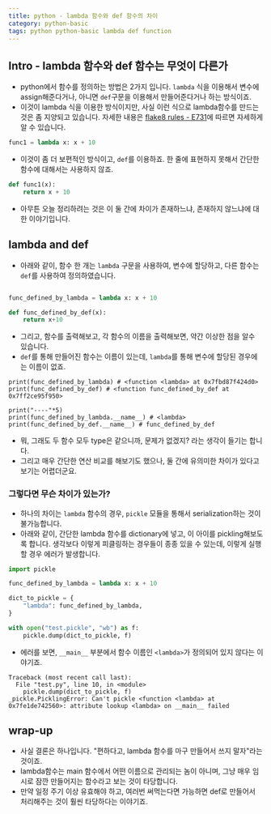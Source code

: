 ```yaml
---
title: python - lambda 함수와 def 함수의 차이
category: python-basic
tags: python python-basic lambda def function
---
```


## Intro - lambda 함수와 def 함수는 무엇이 다른가

- python에서 함수를 정의하는 방법은 2가지 입니다. `lambda` 식을 이용해서 변수에 assign해준다거나, 아니면 `def`구문을 이용해서 만들어준다거나 하는 방식이죠. 
- 이것이 lambda 식을 이용한 방식이지만, 사실 이런 식으로 lambda함수를 만드는 것은 좀 지양되고 있습니다. 자세한 내용은 [flake8 rules - E731](https://www.flake8rules.com/rules/E731.html)에 따르면 자세하게 알 수 있습니다.

```python
func1 = lambda x: x + 10
```

- 이것이 좀 더 보편적인 방식이고, `def`를 이용하죠. 한 줄에 표현하지 못해서 간단한 함수에 대해서는 사용하지 않죠.

```python
def func1(x):
    return x + 10
```

- 아무튼 오늘 정리하려는 것은 이 둘 간에 차이가 존재하느냐, 존재하지 않느냐에 대한 이야기입니다.

## lambda and def

- 아래와 같이, 함수 한 개는 `lambda` 구문을 사용하여, 변수에 할당하고, 다른 함수는 `def`를 사용하여 정의하였습니다. 

```python

func_defined_by_lambda = lambda x: x + 10 

def func_defined_by_def(x):
    return x+10 
```

- 그리고, 함수를 출력해보고, 각 함수의 이름을 출력해보면, 약간 이상한 점을 알수 있습니다. 
- `def`를 통해 만들어진 함수는 이름이 있는데, `lambda`를 통해 변수에 할당된 경우에는 이름이 없죠.

```plaintext
print(func_defined_by_lambda) # <function <lambda> at 0x7fbd87f424d0>
print(func_defined_by_def) # <function func_defined_by_def at 0x7ff2ce95f950>

print("----"*5)
print(func_defined_by_lambda.__name__) # <lambda>
print(func_defined_by_def.__name__) # func_defined_by_def
```

- 뭐, 그래도 두 함수 모두 type은 같으니까, 문제가 없겠지? 라는 생각이 들기는 합니다. 
- 그리고 매우 간단한 연산 비교를 해보기도 했으나, 둘 간에 유의미한 차이가 있다고 보기는 어렵더군요.

### 그렇다면 무슨 차이가 있는가?

- 하나의 차이는 `lambda` 함수의 경우, `pickle` 모듈을 통해서 serialization하는 것이 불가능합니다.
- 아래와 같이, 간단한 lambda 함수를 dictionary에 넣고, 이 아이를 pickling해보도록 합니다. 생각보다 이렇게 피클링하는 경우들이 종종 있을 수 있는데, 이렇게 실행할 경우 에러가 발생합니다.

```python
import pickle

func_defined_by_lambda = lambda x: x + 10 

dict_to_pickle = {
    "lambda": func_defined_by_lambda, 
}

with open("test.pickle", "wb") as f: 
    pickle.dump(dict_to_pickle, f)
```

- 에러를 보면, `__main__` 부분에서 함수 이름인 `<lambda>`가 정의되어 있지 않다는 이야기죠.

```plaintext
Traceback (most recent call last):
  File "test.py", line 10, in <module>
    pickle.dump(dict_to_pickle, f)
_pickle.PicklingError: Can't pickle <function <lambda> at 0x7fe1de742560>: attribute lookup <lambda> on __main__ failed
```

## wrap-up

- 사실 결론은 하나입니다. "편하다고, lambda 함수를 마구 만들어서 쓰지 말자"라는 것이죠.
- lambda함수는 main 함수에서 어떤 이름으로 관리되는 놈이 아니며, 그냥 매우 임시로 잠깐 만들어지는 함수라고 보는 것이 타당합니다. 
- 만약 일정 주기 이상 유효해야 하고, 여러번 써먹는다면 가능하면 def로 만들어서 처리해주는 것이 훨씬 타당하다는 이야기죠.
